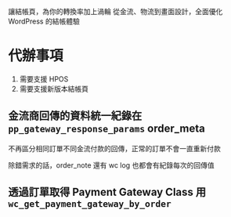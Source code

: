 
讓結帳頁，為你的轉換率加上渦輪
從金流、物流到畫面設計，全面優化 WordPress 的結帳體驗

# 代辦事項

1. 需要支援 HPOS
2. 需要支援新版本結帳頁


## 金流商回傳的資料統一紀錄在 `pp_gateway_response_params` order_meta

不再區分相同訂單不同金流付款的回傳，正常的訂單不會一直重新付款

除錯需求的話，order_note 還有 wc log 也都會有紀錄每次的回傳值

## 透過訂單取得 Payment Gateway Class 用 `wc_get_payment_gateway_by_order`